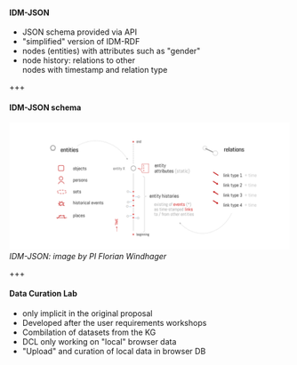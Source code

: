 #### IDM-JSON<!-- .element: style="float: left" -->

* JSON schema provided via API<!-- .element: class="fragment" -->
* "simplified" version of IDM-RDF<!-- .element: class="fragment" -->
* nodes (entities) with attributes such as "gender"<!-- .element: class="fragment" -->
* node history: relations to other<br/>nodes with timestamp and relation type<!-- .element: class="fragment" -->

+++

#### IDM-JSON schema<!-- .element: style="float: left" -->

![IDM-JSON](images/IDMJSON2.png)
*IDM-JSON: image by PI Florian Windhager*<!-- .element: style="float: left; font-size: x-small" -->


+++

#### Data Curation Lab<!-- .element: style="float: left" -->

* only implicit in the original proposal<!-- .element: class="fragment" -->
* Developed after the user requirements workshops<!-- .element: class="fragment" -->
* Combilation of datasets from the KG<!-- .element: class="fragment" -->
* DCL only working on "local" browser data<!-- .element: class="fragment" -->
* "Upload" and curation of local data in browser DB<!-- .element: class="fragment" -->